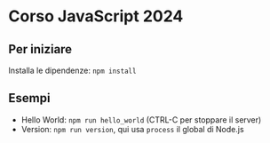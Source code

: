 # Corso JavaScript 2024

## Per iniziare

Installa le dipendenze: `npm install`

## Esempi

- Hello World: `npm run hello_world` (CTRL-C per stoppare il server)
- Version: `npm run version`, qui usa `process` il global di Node.js

